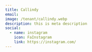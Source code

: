 ```yaml
---
title: Callindy
email: 
image: /tenant/callindy.webp
description: this is meta description
social:
  - name: instagram
    icon: FaInstagram
    link: https://instagram.com/
---
```

